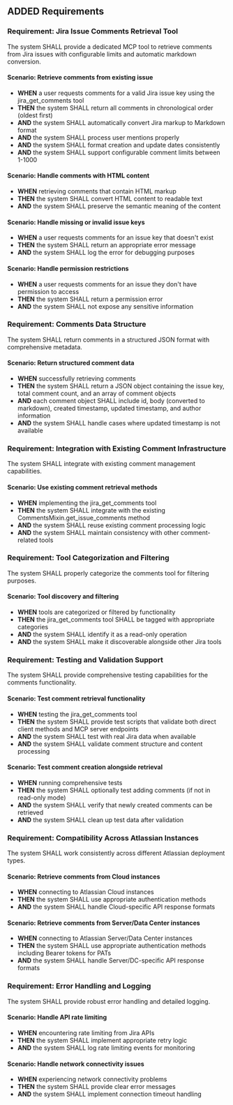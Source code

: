 ## ADDED Requirements

### Requirement: Jira Issue Comments Retrieval Tool
The system SHALL provide a dedicated MCP tool to retrieve comments from Jira issues with configurable limits and automatic markdown conversion.

#### Scenario: Retrieve comments from existing issue
- **WHEN** a user requests comments for a valid Jira issue key using the jira_get_comments tool
- **THEN** the system SHALL return all comments in chronological order (oldest first)
- **AND** the system SHALL automatically convert Jira markup to Markdown format
- **AND** the system SHALL process user mentions properly
- **AND** the system SHALL format creation and update dates consistently
- **AND** the system SHALL support configurable comment limits between 1-1000

#### Scenario: Handle comments with HTML content
- **WHEN** retrieving comments that contain HTML markup
- **THEN** the system SHALL convert HTML content to readable text
- **AND** the system SHALL preserve the semantic meaning of the content

#### Scenario: Handle missing or invalid issue keys
- **WHEN** a user requests comments for an issue key that doesn't exist
- **THEN** the system SHALL return an appropriate error message
- **AND** the system SHALL log the error for debugging purposes

#### Scenario: Handle permission restrictions
- **WHEN** a user requests comments for an issue they don't have permission to access
- **THEN** the system SHALL return a permission error
- **AND** the system SHALL not expose any sensitive information

### Requirement: Comments Data Structure
The system SHALL return comments in a structured JSON format with comprehensive metadata.

#### Scenario: Return structured comment data
- **WHEN** successfully retrieving comments
- **THEN** the system SHALL return a JSON object containing the issue key, total comment count, and an array of comment objects
- **AND** each comment object SHALL include id, body (converted to markdown), created timestamp, updated timestamp, and author information
- **AND** the system SHALL handle cases where updated timestamp is not available

### Requirement: Integration with Existing Comment Infrastructure
The system SHALL integrate with existing comment management capabilities.

#### Scenario: Use existing comment retrieval methods
- **WHEN** implementing the jira_get_comments tool
- **THEN** the system SHALL integrate with the existing CommentsMixin.get_issue_comments method
- **AND** the system SHALL reuse existing comment processing logic
- **AND** the system SHALL maintain consistency with other comment-related tools

### Requirement: Tool Categorization and Filtering
The system SHALL properly categorize the comments tool for filtering purposes.

#### Scenario: Tool discovery and filtering
- **WHEN** tools are categorized or filtered by functionality
- **THEN** the jira_get_comments tool SHALL be tagged with appropriate categories
- **AND** the system SHALL identify it as a read-only operation
- **AND** the system SHALL make it discoverable alongside other Jira tools

### Requirement: Testing and Validation Support
The system SHALL provide comprehensive testing capabilities for the comments functionality.

#### Scenario: Test comment retrieval functionality
- **WHEN** testing the jira_get_comments tool
- **THEN** the system SHALL provide test scripts that validate both direct client methods and MCP server endpoints
- **AND** the system SHALL test with real Jira data when available
- **AND** the system SHALL validate comment structure and content processing

#### Scenario: Test comment creation alongside retrieval
- **WHEN** running comprehensive tests
- **THEN** the system SHALL optionally test adding comments (if not in read-only mode)
- **AND** the system SHALL verify that newly created comments can be retrieved
- **AND** the system SHALL clean up test data after validation

### Requirement: Compatibility Across Atlassian Instances
The system SHALL work consistently across different Atlassian deployment types.

#### Scenario: Retrieve comments from Cloud instances
- **WHEN** connecting to Atlassian Cloud instances
- **THEN** the system SHALL use appropriate authentication methods
- **AND** the system SHALL handle Cloud-specific API response formats

#### Scenario: Retrieve comments from Server/Data Center instances
- **WHEN** connecting to Atlassian Server/Data Center instances
- **THEN** the system SHALL use appropriate authentication methods including Bearer tokens for PATs
- **AND** the system SHALL handle Server/DC-specific API response formats

### Requirement: Error Handling and Logging
The system SHALL provide robust error handling and detailed logging.

#### Scenario: Handle API rate limiting
- **WHEN** encountering rate limiting from Jira APIs
- **THEN** the system SHALL implement appropriate retry logic
- **AND** the system SHALL log rate limiting events for monitoring

#### Scenario: Handle network connectivity issues
- **WHEN** experiencing network connectivity problems
- **THEN** the system SHALL provide clear error messages
- **AND** the system SHALL implement connection timeout handling